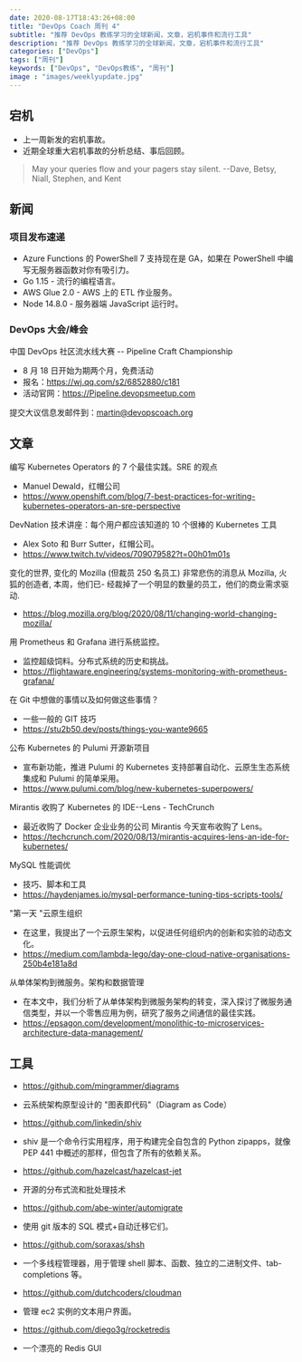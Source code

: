 ```yaml
---
date: 2020-08-17T18:43:26+08:00
title: "DevOps Coach 周刊 4"
subtitle: "推荐 DevOps 教练学习的全球新闻，文章，宕机事件和流行工具"
description: "推荐 DevOps 教练学习的全球新闻，文章，宕机事件和流行工具"
categories: ["DevOps"]
tags: ["周刊"]
keywords: ["DevOps", "DevOps教练", "周刊"]
image : "images/weeklyupdate.jpg"
---
```



## 宕机

- 上一周新发的宕机事故。
- 近期全球重大宕机事故的分析总结、事后回顾。

> May your queries flow and your pagers stay silent.
> --Dave, Betsy, Niall, Stephen, and Kent

## 新闻

### 项目发布速递

- Azure Functions 的 PowerShell 7 支持现在是 GA，如果在 PowerShell 中编写无服务器函数对你有吸引力。
- Go 1.15 - 流行的编程语言。
- AWS Glue 2.0 - AWS 上的 ETL 作业服务。
- Node 14.8.0 - 服务器端 JavaScript 运行时。

### DevOps 大会/峰会

中国 DevOps 社区流水线大赛 -- Pipeline Craft Championship

- 8 月 18 日开始为期两个月，免费活动
- 报名：<https://wj.qq.com/s2/6852880/c181>
- 活动官网：<https://Pipeline.devopsmeetup.com>

提交大议信息发邮件到：<martin@devopscoach.org>

## 文章

编写 Kubernetes Operators 的 7 个最佳实践。SRE 的观点

- Manuel Dewald，红帽公司
- <https://www.openshift.com/blog/7-best-practices-for-writing-kubernetes-operators-an-sre-perspective>

DevNation 技术讲座：每个用户都应该知道的 10 个很棒的 Kubernetes 工具

- Alex Soto 和 Burr Sutter，红帽公司。
- <https://www.twitch.tv/videos/709079582?t=00h01m01s>

变化的世界, 变化的 Mozilla (但裁员 250 名员工) 非常悲伤的消息从 Mozilla, 火狐的创造者, 本周，他们已- 经裁掉了一个明显的数量的员工，他们的商业需求驱动.

- <https://blog.mozilla.org/blog/2020/08/11/changing-world-changing-mozilla/>

用 Prometheus 和 Grafana 进行系统监控。

- 监控超级饲料。分布式系统的历史和挑战。
- <https://flightaware.engineering/systems-monitoring-with-prometheus-grafana/>

在 Git 中想做的事情以及如何做这些事情？

- 一些一般的 GIT 技巧
- <https://stu2b50.dev/posts/things-you-wante9665>

公布 Kubernetes 的 Pulumi 开源新项目

- 宣布新功能，推进 Pulumi 的 Kubernetes 支持部署自动化、云原生生态系统集成和 Pulumi 的简单采用。
- <https://www.pulumi.com/blog/new-kubernetes-superpowers/>

Mirantis 收购了 Kubernetes 的 IDE--Lens - TechCrunch

- 最近收购了 Docker 企业业务的公司 Mirantis 今天宣布收购了 Lens。
- <https://techcrunch.com/2020/08/13/mirantis-acquires-lens-an-ide-for-kubernetes/>

MySQL 性能调优

- 技巧、脚本和工具
- <https://haydenjames.io/mysql-performance-tuning-tips-scripts-tools/>

"第一天 "云原生组织

- 在这里，我提出了一个云原生架构，以促进任何组织内的创新和实验的动态文化。
- <https://medium.com/lambda-lego/day-one-cloud-native-organisations-250b4e181a8d>

从单体架构到微服务。架构和数据管理

- 在本文中，我们分析了从单体架构到微服务架构的转变，深入探讨了微服务通信类型，并以一个零售应用为例，研究了服务之间通信的最佳实践。
- <https://epsagon.com/development/monolithic-to-microservices-architecture-data-management/>

## 工具

- <https://github.com/mingrammer/diagrams>
- 云系统架构原型设计的 "图表即代码"（Diagram as Code）

- <https://github.com/linkedin/shiv>
- shiv 是一个命令行实用程序，用于构建完全自包含的 Python zipapps，就像 PEP 441 中概述的那样，但包含了所有的依赖关系。

- <https://github.com/hazelcast/hazelcast-jet>
- 开源的分布式流和批处理技术

- <https://github.com/abe-winter/automigrate>
- 使用 git 版本的 SQL 模式+自动迁移它们。

- <https://github.com/soraxas/shsh>
- 一个多线程管理器，用于管理 shell 脚本、函数、独立的二进制文件、tab-completions 等。

- <https://github.com/dutchcoders/cloudman>
- 管理 ec2 实例的文本用户界面。

- <https://github.com/diego3g/rocketredis>
- 一个漂亮的 Redis GUI
